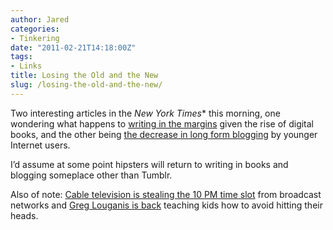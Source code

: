 ```yaml
---
author: Jared
categories:
- Tinkering
date: "2011-02-21T14:18:00Z"
tags:
- Links
title: Losing the Old and the New
slug: /losing-the-old-and-the-new/
---
```


Two interesting articles in the *New York Times** this morning, one wondering what happens to [writing in the margins](https://www.nytimes.com/2011/02/21/books/21margin.html) given the rise of digital books, and the other being [the decrease in long form blogging](https://www.nytimes.com/2011/02/21/technology/internet/21blog.html) by younger Internet users.

I’d assume at some point hipsters will return to writing in books and blogging someplace other than Tumblr.

Also of note: [Cable television is stealing the 10 PM time slot](http://www.nytimes.com/2011/02/21/business/media/21prime.html) from broadcast networks and [Greg Louganis is back](http://www.nytimes.com/2011/02/21/sports/21louganis.html) teaching kids how to avoid hitting their heads.
